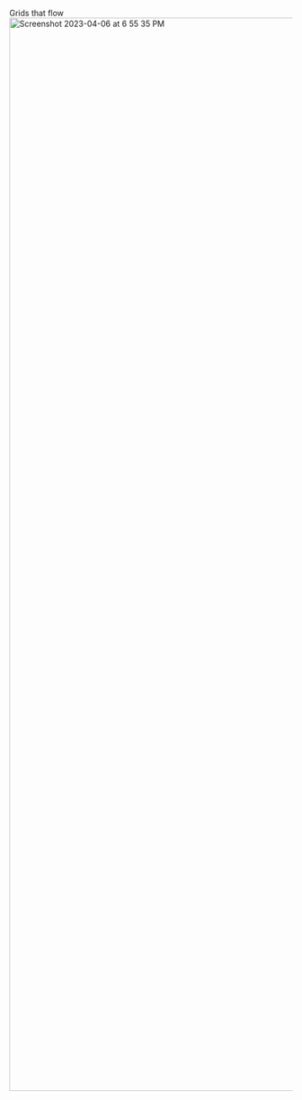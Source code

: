 Grids that flow
<img width="1906" alt="Screenshot 2023-04-06 at 6 55 35 PM" src="https://user-images.githubusercontent.com/1207642/230508371-062042da-8cdc-46e9-9bee-0212a8dd04f8.png">
